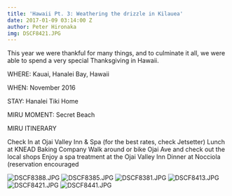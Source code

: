 ```yaml
---
title: 'Hawaii Pt. 3: Weathering the drizzle in Kilauea'
date: 2017-01-09 03:14:00 Z
author: Peter Hironaka
img: DSCF8421.JPG
---
```


This year we were thankful for many things, and to culminate it all, we were able to spend a very special Thanksgiving in Hawaii.

WHERE: Kauai, Hanalei Bay, Hawaii

WHEN: November 2016

STAY: Hanalei Tiki Home

MIRU MOMENT: Secret Beach

MIRU ITINERARY

Check In at Ojai Valley Inn & Spa (for the best rates, check Jetsetter)
Lunch at KNEAD Baking Company
Walk around or bike Ojai Ave and check out the local shops
Enjoy a spa treatment at the Ojai Valley Inn
Dinner at Nocciola (reservation encouraged

![DSCF8388.JPG](/uploads/DSCF8388.JPG)
![DSCF8385.JPG](/uploads/DSCF8385.JPG)
![DSCF8381.JPG](/uploads/DSCF8381.JPG)
![DSCF8413.JPG](/uploads/DSCF8413.JPG)
![DSCF8421.JPG](/uploads/DSCF8421.JPG)
![DSCF8441.JPG](/uploads/DSCF8441.JPG)

